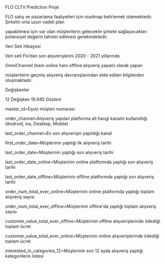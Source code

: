 
FLO CLTV Prediction Proje

FLO satış ve pazarlama faaliyetleri için roadmap belirlemek istemektedir. Şirketin orta uzun vadeli plan

yapabilmesi için var olan müşterilerin gelecekte şirkete sağlayacakları potansiyel değerin tahmin edilmesi gerekmektedir.

 Veri Seti Hikayesi

Veri seti Flo’dan son alışverişlerini 2020 - 2021 yıllarında

OmniChannel (hem online hem offline alışveriş yapan) olarak yapan

müşterilerin geçmiş alışveriş davranışlarından elde edilen bilgilerden oluşmaktadır.

Değişkenler

12 Değişken 19.945 Gözlem

master_id=Eşsiz müşteri numarası

order_channel=Alışveriş yapılan platforma ait hangi kanalın kullanıldığı (Android, ios, Desktop, Mobile)

last_order_channel=En son alışverişin yapıldığı kanal

first_order_date=Müşterinin yaptığı ilk alışveriş tarihi

last_order_date=Müşterinin yaptığı son alışveriş tarihi

last_order_date_online=Müşterinin online platformda yaptığı son alışveriş tarihi

last_order_date_offline=Müşterinin offline platformda yaptığı son alışveriş tarihi

order_num_total_ever_online=Müşterinin online platformda yaptığı toplam alışveriş sayısı

order_num_total_ever_offline=Müşterinin offline'da yaptığı toplam alışveriş sayısı

customer_value_total_ever_offline=Müşterinin offline alışverişlerinde ödediği toplam ücret

customer_value_total_ever_online=Müşterinin online alışverişlerinde ödediği toplam ücret

interested_in_categories_12=Müşterinin son 12 ayda alışveriş yaptığı kategorilerin listesi
